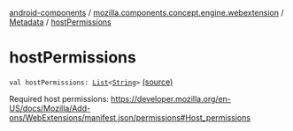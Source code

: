 [android-components](../../index.md) / [mozilla.components.concept.engine.webextension](../index.md) / [Metadata](index.md) / [hostPermissions](./host-permissions.md)

# hostPermissions

`val hostPermissions: `[`List`](https://kotlinlang.org/api/latest/jvm/stdlib/kotlin.collections/-list/index.html)`<`[`String`](https://kotlinlang.org/api/latest/jvm/stdlib/kotlin/-string/index.html)`>` [(source)](https://github.com/mozilla-mobile/android-components/blob/master/components/concept/engine/src/main/java/mozilla/components/concept/engine/webextension/WebExtension.kt#L262)

Required host permissions:
https://developer.mozilla.org/en-US/docs/Mozilla/Add-ons/WebExtensions/manifest.json/permissions#Host_permissions

